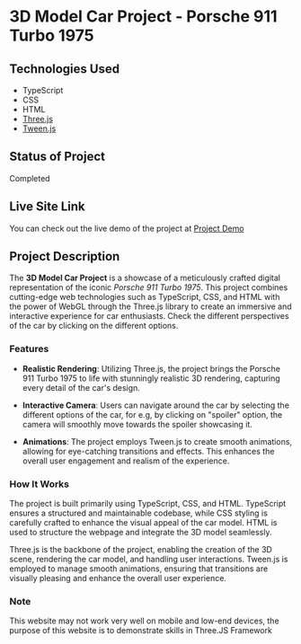 # 3D Model Car Project - Porsche 911 Turbo 1975

## Technologies Used

- TypeScript
- CSS
- HTML
- [Three.js](https://threejs.org/)
- [Tween.js](https://github.com/tweenjs/tween.js/)

## Status of Project

Completed

## Live Site Link

You can check out the live demo of the project at [Project Demo](https://porsche911turbo.netlify.app)

## Project Description

The **3D Model Car Project** is a showcase of a meticulously crafted digital representation of the iconic *Porsche 911 Turbo 1975*. This project combines cutting-edge web technologies such as TypeScript, CSS, and HTML with the power of WebGL through the Three.js library to create an immersive and interactive experience for car enthusiasts. Check the different perspectives of the car by clicking on the different options.

### Features

- **Realistic Rendering**: Utilizing Three.js, the project brings the Porsche 911 Turbo 1975 to life with stunningly realistic 3D rendering, capturing every detail of the car's design. 

- **Interactive Camera**: Users can navigate around the car by selecting the different options of the car, for e.g, by clicking on "spoiler" option, the camera will smoothly move towards the spoiler showcasing it.

- **Animations**: The project employs Tween.js to create smooth animations, allowing for eye-catching transitions and effects. This enhances the overall user engagement and realism of the experience.


### How It Works

The project is built primarily using TypeScript, CSS, and HTML. TypeScript ensures a structured and maintainable codebase, while CSS styling is carefully crafted to enhance the visual appeal of the car model. HTML is used to structure the webpage and integrate the 3D model seamlessly.

Three.js is the backbone of the project, enabling the creation of the 3D scene, rendering the car model, and handling user interactions. Tween.js is employed to manage smooth animations, ensuring that transitions are visually pleasing and enhance the overall user experience.

### Note
This website may not work very well on mobile and low-end devices, the purpose of this website is to demonstrate skills in Three.JS Framework

